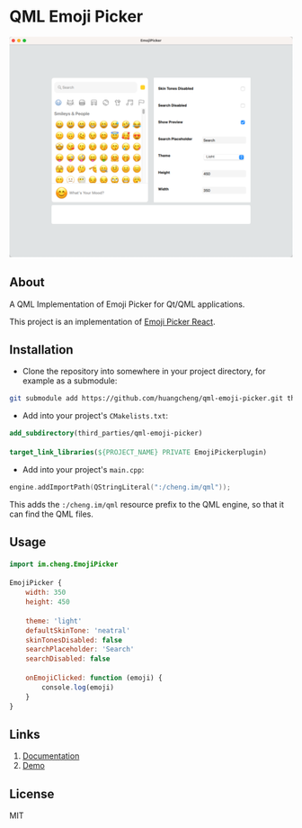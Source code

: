 # QML Emoji Picker

![Preview](assets/images/screenshot.png)

## About
A QML Implementation of Emoji Picker for Qt/QML applications.

This project is an implementation of [Emoji Picker React](https://github.com/ealush/emoji-picker-react).

## Installation
* Clone the repository into somewhere in your project directory, for example as a submodule:

```bash
git submodule add https://github.com/huangcheng/qml-emoji-picker.git third_parties/qml-emoji-picker
```

* Add into your project's `CMakelists.txt`:

```cmake
add_subdirectory(third_parties/qml-emoji-picker)

target_link_libraries(${PROJECT_NAME} PRIVATE EmojiPickerplugin)
```

* Add into your project's `main.cpp`:

```cpp
engine.addImportPath(QStringLiteral(":/cheng.im/qml"));
```

This adds the `:/cheng.im/qml` resource prefix to the QML engine, so that it can find the QML files.

## Usage
```qml
import im.cheng.EmojiPicker

EmojiPicker {
    width: 350
    height: 450

    theme: 'light'
    defaultSkinTone: 'neatral'
    skinTonesDisabled: false
    searchPlaceholder: 'Search'
    searchDisabled: false

    onEmojiClicked: function (emoji) {
        console.log(emoji)
    }
}
```

## Links
1. [Documentation](https://huangcheng.github.io/qml-emoji-picker/qml-emojipicker.html)
2. [Demo](https://github.com/huangcheng/EmojiPickerDemo/)

## License
MIT
